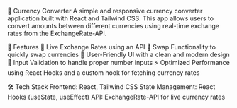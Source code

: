 💱 Currency Converter
A simple and responsive currency converter application built with React and Tailwind CSS. This app allows users to convert amounts between different currencies using real-time exchange rates from the ExchangeRate-API.


🚀 Features
🔄 Live Exchange Rates using an API
🔄 Swap Functionality to quickly swap currencies
🎨 User-Friendly UI with a clean and modern design
🔢 Input Validation to handle proper number inputs
⚡ Optimized Performance using React Hooks and a custom hook for fetching currency rates


🛠️ Tech Stack
Frontend: React, Tailwind CSS
State Management: React Hooks (useState, useEffect)
API: ExchangeRate-API for live currency rates